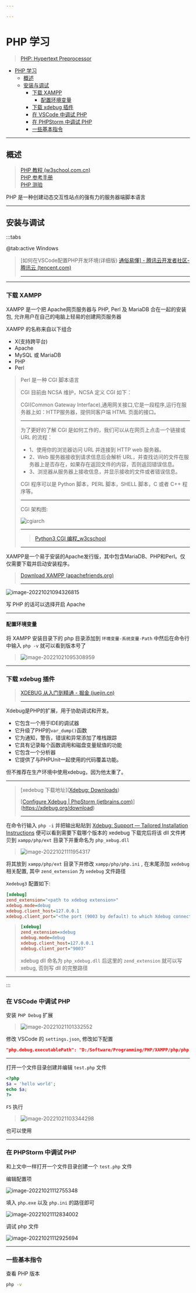 ```yaml
---

---
```


# PHP 学习

>  [PHP: Hypertext Preprocessor](https://www.php.net/)

- [PHP 学习](#php-学习)
  - [概述](#概述)
  - [安装与调试](#安装与调试)
    - [下载 XAMPP](#下载-xampp)
      - [配置环境变量](#配置环境变量)
    - [下载 xdebug 插件](#下载-xdebug-插件)
    - [在 VSCode 中调试 PHP](#在-vscode-中调试-php)
    - [在 PHPStorm 中调试 PHP](#在-phpstorm-中调试-php)
    - [一些基本指令](#一些基本指令)

---

## 概述

> [PHP 教程 (w3school.com.cn)](https://www.w3school.com.cn/php/index.asp)  
> [PHP 参考手册](https://www.w3school.com.cn/php/php_ref.asp)  
> [PHP 测验](https://www.w3school.com.cn/php/php_quiz.asp)  

PHP 是一种创建动态交互性站点的强有力的服务器端脚本语言

---

## 安装与调试

:::tabs

@tab:active Windows

> [如何在VSCode配置PHP开发环境(详细版) [通俗易懂\] - 腾讯云开发者社区-腾讯云 (tencent.com)](https://cloud.tencent.com/developer/article/1990743)
>
> ---

---

### 下载 XAMPP

XAMPP 是一个把 Apache网页服务器与 PHP, Perl 及 MariaDB 合在一起的安装包, 允许用户在自己的电脑上轻易的创建网页服务器

XAMPP 的名称来自以下组合

- X(支持跨平台)
- Apache
- MySQL 或 MariaDB 
- PHP
- Perl

> Perl 是一种 CGI 脚本语言
>
> CGI 目前由 NCSA 维护，NCSA 定义 CGI 如下：
>
> CGI(Common Gateway Interface),通用网关接口,它是一段程序,运行在服务器上如：HTTP服务器，提供同客户端 HTML 页面的接口。
>
> ---
>
> 为了更好的了解 CGI 是如何工作的，我们可以从在网页上点击一个链接或 URL 的流程：
>
> - 1、使用你的浏览器访问 URL 并连接到 HTTP web 服务器。
> - 2、Web 服务器接收到请求信息后会解析 URL，并查找访问的文件在服务器上是否存在，如果存在返回文件的内容，否则返回错误信息。
> - 3、浏览器从服务器上接收信息，并显示接收的文件或者错误信息。
>
> CGI 程序可以是 Python 脚本，PERL 脚本，SHELL 脚本，C 或者 C++ 程序等。
>
> ---
>
> CGI 架构图:
>
> ![cgiarch](http://cdn.ayusummer233.top/img/202210210941771.png)
>
> ---
>
> > [Python3 CGI 编程_w3cschool](https://www.w3cschool.cn/python3/python3-cgi-programming.html)
>
> ---

XAMPP是一个易于安装的Apache发行版，其中包含MariaDB、PHP和Perl。仅仅需要下载并启动安装程序。

> [Download XAMPP (apachefriends.org)](https://www.apachefriends.org/zh_cn/download.html)
>
> ---

![image-20221021094326815](http://cdn.ayusummer233.top/img/202210210946224.png)

写 PHP 的话可以选择开启 Apache

---

#### 配置环境变量

将 XAMPP 安装目录下的 php 目录添加到 `环境变量-系统变量-Path` 中然后在命令行中输入 `php -v` 就可以看到版本号了

> ![image-20221021095308959](http://cdn.ayusummer233.top/img/202210210953864.png)

---


### 下载 xdebug 插件

> [XDEBUG 从入门到精通 - 掘金 (juejin.cn)](https://juejin.cn/post/7045941450248306719)
>
> ---

Xdebug是PHP的扩展，用于协助调试和开发。

- 它包含一个用于IDE的调试器
- 它升级了PHP的`var_dump()`函数
- 它为通知，警告，错误和异常添加了堆栈跟踪
- 它具有记录每个函数调用和磁盘变量赋值的功能
- 它包含一个分析器
- 它提供了与PHPUnit一起使用的代码覆盖功能。

 但不推荐在生产环境中使用xdebug，因为他太重了。

---

> [xedebug 下载地址]([Xdebug: Downloads](https://xdebug.org/download))
>
> [[Configure Xdebug | PhpStorm (jetbrains.com)](https://www.jetbrains.com/help/phpstorm/2022.2/configuring-xdebug.html#c54f0dec)](https://xdebug.org/download)
>
> ---

在命令行输入 `php -i` 并把输出粘贴到 [Xdebug: Support — Tailored Installation Instructions](https://xdebug.org/wizard) 便可以看到需要下载哪个版本的 xedebug
下载完后将该 dll 文件拷贝到 `xampp/php/ext` 目录下并重命名为 `php_xebug.dll` 

> ![image-20221021111954317](http://cdn.ayusummer233.top/img/202210211119490.png)





将其放到 `xampp/php/ext` 目录下并修改 `xampp/php/php.ini` , 在末尾添加 `xedebug` 相关配置, 其中 `zend_extension` 为 `xedebug` 文件路径

`Xedebug3` 配置如下:

```ini
[xdebug]
zend_extension="<path to xdebug extension>"
xdebug.mode=debug
xdebug.client_host=127.0.0.1
xdebug.client_port="<the port (9003 by default) to which Xdebug connects>"
```

> ```ini
> [xdebug]
> zend_extension=xdebug
> xdebug.mode=debug
> xdebug.client_host=127.0.0.1
> xdebug.client_port="9003"
> ```
>
> xdebug dll 命名为 `php_xdebug.dll` 后这里的 `zend_extension` 就可以写 xebug, 否则写 dll 的完整路径

---

:::

### 在 VSCode 中调试 PHP

安装 `PHP Debug` 扩展

> ![image-20221021101332552](http://cdn.ayusummer233.top/img/202210211013664.png)

修改 VSCode 的 `settings.json`, 修改如下配置

```json
"php.debug.executablePath": "D:/Software/Programming/PHP/XAMPP/php/php.exe",
```

---

打开一个文件目录创建并编辑 `test.php` 文件

```php
<?php
$a = 'hello world';
echo $a;
?>
```

`F5` 执行

> ![image-20221021103344298](http://cdn.ayusummer233.top/img/202210211033410.png)

也可以使用

---

### 在 PHPStorm 中调试 PHP

和上文中一样打开一个文件目录创建一个 `test.php` 文件

编辑配置项

![image-20221021112755348](http://cdn.ayusummer233.top/img/202210211127460.png)

填入 `php.exe` 以及 `php.ini` 的路径即可

![image-20221021112834002](http://cdn.ayusummer233.top/img/202210211128117.png)

调试 php 文件

![image-20221021112925694](http://cdn.ayusummer233.top/img/202210211129809.png)

---
### 一些基本指令

查看 PHP 版本

```bash
php -v
```
